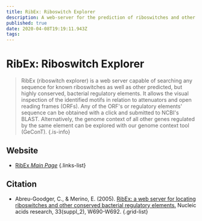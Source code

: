 ```yaml
---
title: RibEx: Riboswitch Explorer
description: A web-server for the prediction of riboswitches and other conserved regulatory elements.
published: true
date: 2020-04-08T19:19:11.943Z
tags: 
---
```


# RibEx: Riboswitch Explorer

> RibEx (riboswitch explorer) is a web server capable of searching any sequence for known riboswitches as well as other predicted, but highly conserved, bacterial regulatory elements. It allows the visual inspection of the identified motifs in relation to attenuators and open reading frames (ORFs). Any of the ORF's or regulatory elements' sequence can be obtained with a click and submitted to NCBI's BLAST. Alternatively, the genome context of all other genes regulated by the same element can be explored with our genome context tool (GeConT). 
{.is-info}

## Website

- [RibEx *Main Page*](http://132.248.32.45/cgi-bin/ribex.cgi)
{.links-list}

## Citation

- Abreu-Goodger, C., & Merino, E. (2005). [RibEx: a web server for locating riboswitches and other conserved bacterial regulatory elements.](https://academic.oup.com/nar/article/33/suppl_2/W690/2505622) Nucleic acids research, 33(suppl_2), W690-W692.
{.grid-list}